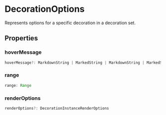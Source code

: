 # DecorationOptions

Represents options for a specific decoration in a decoration set.

## Properties

### hoverMessage

```typescript
hoverMessage?: MarkdownString | MarkedString | MarkdownString | MarkedString[]
```

### range

```typescript
range: Range
```

### renderOptions

```typescript
renderOptions?: DecorationInstanceRenderOptions
```

[Range]: Range.md
[MarkedString]: MarkedString.md
[DecorationInstanceRenderOptions]: DecorationInstanceRenderOptions.md
[MarkdownString]: MarkdownString.md
